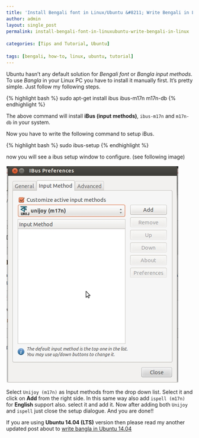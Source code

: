 ```yaml
---
title: 'Install Bengali font in Linux/Ubuntu &#8211; Write Bengali in Linux'
author: admin
layout: single_post
permalink: install-bengali-font-in-linuxubuntu-write-bengali-in-linux

categories: [Tips and Tutorial, Ubuntu]

tags: [bengali, how-to, linux, ubuntu, tutorial]
---
```


Ubuntu hasn’t any default solution for *Bengali font* or *Bangla input methods*. To use *Bangla* in your Linux PC you have to install it manually first. It’s pretty simple. Just follow my following steps.

{% highlight bash %}
sudo apt-get install ibus ibus-m17n m17n-db
{% endhighlight %}

The above command will install **iBus (input methods)**, `ibus-m17n` and `m17n-db` in your system.

Now you have to write the following command to setup iBus.

{% highlight bash %}
sudo ibus-setup
{% endhighlight %}

now you will see a ibus setup window to configure. (see following image)

![Setup iBus in Ubuntu](/assets/img/public/Bangla-setup-in-UBUNTU.jpg)

Select `Unijoy (m17n)` as Input methods from the drop down list. Select it and click on **Add** from the right side. In this same way also add `ispell (m17n)` for **English** support also. select it and add it. Now after adding both `Unijoy` and `ispell` just close the setup dialogue. And you are done!!

If you are using **Ubuntu 14.04 (LTS)** version then please read my another updated post about to [write bangla in Ubuntu 14.04](http://blog.shahariaazam.com/write-bangla-in-ubuntu-14-04)

